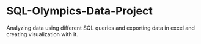 # SQL-Olympics-Data-Project

Analyzing data using different SQL queries and exporting data in excel and creating visualization with it.
